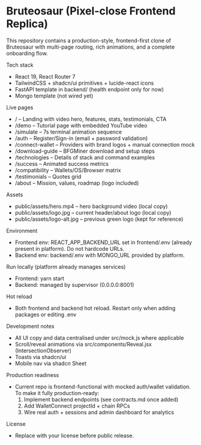 # Bruteosaur (Pixel-close Frontend Replica)

This repository contains a production-style, frontend-first clone of Bruteosaur with multi-page routing, rich animations, and a complete onboarding flow.

Tech stack
- React 19, React Router 7
- TailwindCSS + shadcn/ui primitives + lucide-react icons
- FastAPI template in backend/ (health endpoint only for now)
- Mongo template (not wired yet)

Live pages
- / – Landing with video hero, features, stats, testimonials, CTA
- /demo – Tutorial page with embedded YouTube video
- /simulate – 7s terminal animation sequence
- /auth – Register/Sign-in (email + password validation)
- /connect-wallet – Providers with brand logos + manual connection mock
- /download-guide – BFGMiner download and setup steps
- /technologies – Details of stack and command examples
- /success – Animated success metrics
- /compatibility – Wallets/OS/Browser matrix
- /testimonials – Quotes grid
- /about – Mission, values, roadmap (logo included)

Assets
- public/assets/hero.mp4 – hero background video (local copy)
- public/assets/logo.jpg – current header/about logo (local copy)
- public/assets/logo-alt.jpg – previous green logo (kept for reference)

Environment
- Frontend env: REACT_APP_BACKEND_URL set in frontend/.env (already present in platform). Do not hardcode URLs.
- Backend env: backend/.env with MONGO_URL provided by platform.

Run locally (platform already manages services)
- Frontend: yarn start
- Backend: managed by supervisor (0.0.0.0:8001)

Hot reload
- Both frontend and backend hot reload. Restart only when adding packages or editing .env

Development notes
- All UI copy and data centralised under src/mock.js where applicable
- Scroll/reveal animations via src/components/Reveal.jsx (IntersectionObserver)
- Toasts via shadcn/ui
- Mobile nav via shadcn Sheet

Production readiness
- Current repo is frontend-functional with mocked auth/wallet validation. To make it fully production-ready:
  1) Implement backend endpoints (see contracts.md once added)
  2) Add WalletConnect projectId + chain RPCs
  3) Wire real auth + sessions and admin dashboard for analytics

License
- Replace with your license before public release.